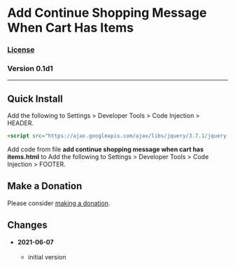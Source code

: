 # Add Continue Shopping Message When Cart Has Items

### [License][99]

### Version 0.1d1

---

## Quick Install

Add the following to Settings > Developer Tools > Code Injection > HEADER.

```html
<script src="https://ajax.googleapis.com/ajax/libs/jquery/3.7.1/jquery.min.js"></script>
```

Add code from file **add continue shopping message when cart has items.html** to
Add the following to Settings > Developer Tools > Code Injection > FOOTER.

## Make a Donation

Please consider [making a donation](https://github.com/tomsWebConsulting/twcsl#make-a-donation).

## Changes

<!-- * **2021-05-19**
<br><br>
  * added a choice of paragraph styles
  * user can set store url slug
  * bumped version to [version]
  <br><br -->
* **2021-06-07**
<br><br>
  * initial version

[99]: https://github.com/tomsWebConsulting/twcsl/blob/main/LICENSE.txt#L1
